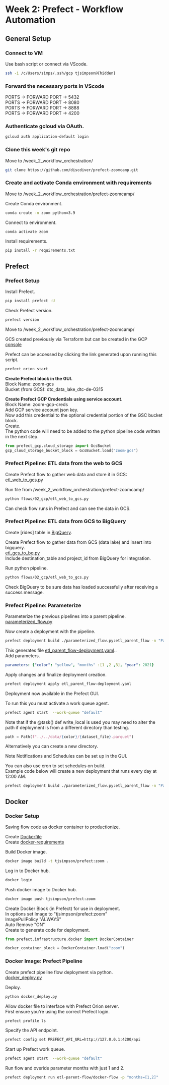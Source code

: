 # Week 2: Prefect - Workflow Automation

## General Setup

### Connect to VM

Use bash script or connect via VScode.
```bash
ssh -i /c/Users/simps/.ssh/gcp tjsimpson@{hidden}
```
### Forward the necessary ports in VScode
PORTS -> FORWARD PORT -> 5432  
PORTS -> FORWARD PORT -> 8080  
PORTS -> FORWARD PORT -> 8888  
PORTS -> FORWARD PORT -> 4200  


### Authenticate gcloud via OAuth.  
```bash
gcloud auth application-default login
```

### Clone this week's git repo
Move to /week_2_workflow_orchestration/  

```bash
git clone https://github.com/discdiver/prefect-zoomcamp.git
```
### Create and activate Conda environment with requirements

Move to /week_2_workflow_orchestration/prefect-zoomcamp/  

Create Conda environment.  
```bash
conda create -n zoom python=3.9
```

Connect to environment.  
```bash
conda activate zoom
```

Install requirements.  
```bash
pip install -r requirements.txt
```

## Prefect

### Prefect Setup

Install Prefect.  
```bash
pip install prefect -U
```

Check Prefect version.  
```bash
prefect version
```

Move to /week_2_workflow_orchestration/prefect-zoomcamp/  

GCS created previously via Terraform but can be created in the GCP [console](console.cloud.google.com/storage/)  

Prefect can be accessed by clicking the link generated upon running this script.  
```bash
prefect orion start
```

**Create Prefect block in the GUI.**  
Block Name: zoom-gcs  
Bucket (from GCS): dtc_data_lake_dtc-de-0315  

**Create Prefect GCP Credentials using service account.**  
Block Name: zoom-gcp-creds  
Add GCP service account json key.  
Now add this credential to the optional credential portion of the GSC bucket block.  
Create.  
The python code will need to be added to the python pipeline code written in the next step.  

```python
from prefect_gcp.cloud_storage import GcsBucket
gcp_cloud_storage_bucket_block = GcsBucket.load("zoom-gcs")
```

### Prefect Pipeline: ETL data from the web to GCS

Create Prefect flow to gather web data and store it in GCS:  
[etl_web_to_gcs.py](https://github.com/TylerJSimpson/data_engineering_zoomcamp/blob/main/week_2/etl_web_to_gcs.py)  

Run file from /week_2_workflow_orchestration/prefect-zoomcamp/  

```bash
python flows/02_gcp/etl_web_to_gcs.py
```

Can check flow runs in Prefect and can see the data in GCS.  

### Prefect Pipeline: ETL data from GCS to BigQuery

Create [rides] table in [BigQuery](https://console.cloud.google.com/bigquery).  

Create Prefect flow to gather data from GCS (data lake) and insert into bigquery.  
[etl_gcs_to_bq.py](https://github.com/TylerJSimpson/data_engineering_zoomcamp/blob/main/week_2/etl_gcs_to_bq.py)  
Include destination_table and project_id from BigQuery for integration.  

Run python pipeline.  
```bash
python flows/02_gcp/etl_web_to_gcs.py
```
Check BigQuery to be sure data has loaded successfully after receiving a success message.

### Prefect Pipeline: Parameterize

Parameterize the previous pipelines into a parent pipeline.  
[parameterized_flow.py](https://github.com/TylerJSimpson/data_engineering_zoomcamp/blob/main/week_2/parameterized_flow.py)  

Now create a deployment with the pipeline.  
```bash
prefect deployment build ./parameterized_flow.py:etl_parent_flow -n "Parameterized ETL"
```

This generates file [etl_parent_flow-deployment.yaml](https://github.com/TylerJSimpson/data_engineering_zoomcamp/blob/main/week_2/etl_parent_flow-deployment.yaml)..  
Add parameters.  
```yaml
parameters: {"color": "yellow", "months" :[1 ,2 ,3], "year": 2021}
```

Apply changes and finalize deployment creation.  
```bash
prefect deployment apply etl_parent_flow-deployment.yaml
```

Deployment now available in the Prefect GUI.  

To run this you must activate a work queue agent.  
```bash
prefect agent start  --work-queue "default"
```

Note that if the @task() def write_local is used you may need to alter the path if deployment is from a different directory than testing.  
```python
path = Path(f"../../data/{color}/{dataset_file}.parquet")
```
Alternatively you can create a new directory.  

Note Notifications and Schedules can be set up in the GUI.  

You can also use cron to set schedules on build.  
Example code below will create a new deployment that runs every day at 12:00 AM.
```bash
prefect deployment build ./parameterized_flow.py:etl_parent_flow -n "Parameterized ETL" --cron "0 0 * * *" -a
```

## Docker

### Docker Setup

Saving flow code as docker container to productionize.  

Create [Dockerfile](https://github.com/TylerJSimpson/data_engineering_zoomcamp/blob/main/week_2/Dockerfile)  
Create [docker-requirements](https://github.com/TylerJSimpson/data_engineering_zoomcamp/blob/main/week_2/docker-requirements.txt)

Build Docker image.  
```bash
docker image build -t tjsimpson/prefect:zoom .
```

Log in to Docker hub.  
```bash
docker login
```

Push docker image to Docker hub.  
```bash
docker image push tjsimpson/prefect:zoom
```

Create Docker Block (in Prefect) for use in deployment.  
In options set Image to "tjsimpson/prefect:zoom"  
ImagePullPolicy "ALWAYS"  
Auto Remove "ON"  
Create to generate code for deployment.  
```python
from prefect.infrastructure.docker import DockerContainer

docker_container_block = DockerContainer.load("zoom")
```
### Docker Image: Prefect Pipeline

Create prefect pipeline flow deployment via python.  
[docker_deploy.py](https://github.com/TylerJSimpson/data_engineering_zoomcamp/blob/main/week_2/docker-deploy.py)  

Deploy.  
```bash
python docker_deploy.py
```

Allow docker file to interface with Prefect Orion server.  
First ensure you're using the correct Prefect login.  
```bash
prefect profile ls
```
Specify the API endpoint.  
```bash
prefect config set PREFECT_API_URL=http://127.0.0.1:4200/api
```

Start up Prefect work queue.  
```bash
prefect agent start  --work-queue "default"
```

Run flow and overide parameter months with just 1 and 2.  
```bash
prefect deployment run etl-parent-flow/docker-flow -p "months=[1,2]"
```
